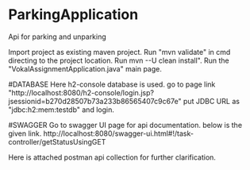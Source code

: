 # ParkingApplication
Api for parking and unparking


Import project as existing maven project.
Run "mvn validate" in cmd directing to the project location.
Run mvn --U clean install".
Run the "VokalAssignmentApplication.java" main page.

#DATABASE
Here h2-console database is used.
go to page link "http://localhost:8080/h2-console/login.jsp?jsessionid=b270d28507b73a233b86565407c9c67e"
put JDBC URL as "jdbc:h2:mem:testdb" and login.

#SWAGGER
Go to swagger UI page for api documentation. below is the given link.
http://localhost:8080/swagger-ui.html#!/task-controller/getStatusUsingGET

Here is attached postman api collection for further clarification.
